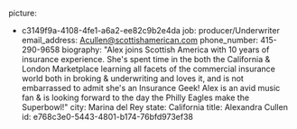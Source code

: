 picture:
  - c3149f9a-4108-4fe1-a6a2-ee82c9b2e4da
job: producer/Underwriter
email_address: Acullen@scottishamerican.com
phone_number: 415-290-9658
biography: "Alex joins Scottish America with 10 years of insurance experience. She's spent time in the both the California & London Marketplace learning all facets of the commercial insurance world both in broking & underwriting and loves it, and is not embarrassed to admit she's an Insurance Geek! Alex is an avid music fan & is looking forward to the day the Philly Eagles make the Superbowl!"
city: Marina del Rey
state: California
title: Alexandra Cullen
id: e768c3e0-5443-4801-b174-76bfd973ef38
